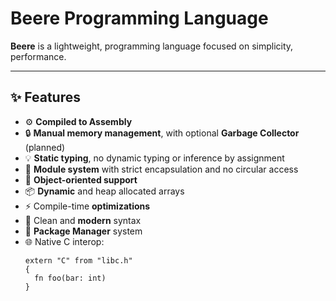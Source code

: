 # Beere Programming Language

**Beere** is a lightweight, programming language focused on simplicity, performance.  

---

## ✨ Features

- ⚙️ **Compiled to Assembly**
- 🔒 **Manual memory management**, with optional **Garbage Collector** (planned)
- 💡 **Static typing**, no dynamic typing or inference by assignment
- 🧱 **Module system** with strict encapsulation and no circular access
- 🧠 **Object-oriented support**
- 📦 **Dynamic** and heap allocated arrays
- ⚡ Compile-time **optimizations**
- 🧩 Clean and **modern** syntax
- 🧃 **Package Manager** system
- 🌐 Native C interop:
  ```beere
  extern "C" from "libc.h"
  {
    fn foo(bar: int)
  }
  ```
